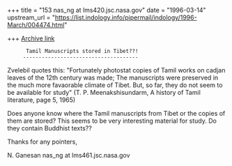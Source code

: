 +++
title = "153 nas_ng at lms420.jsc.nasa.gov"
date = "1996-03-14"
upstream_url = "https://list.indology.info/pipermail/indology/1996-March/004474.html"

+++
[Archive link](https://list.indology.info/pipermail/indology/1996-March/004474.html)



          Tamil Manuscripts stored in Tibet??!
         -------------------------------------


Zvelebil quotes this: "Fortunately photostat copies of Tamil
works on cadjan leaves of the 12th century was made; The manuscripts
were preserved in the much more favaorable climate of Tibet. But, so far, 
they do not seem to be available for study" (T. P. Meenakshisundarm,
A history of Tamil literature, page 5, 1965)

Does anyone know where the Tamil manuscripts from Tibet or the
copies of them are stored? This seems to be very interesting
material for study. Do they contain Buddhist texts??

Thanks for any pointers,

N. Ganesan
nas_ng at lms461.jsc.nasa.gov




